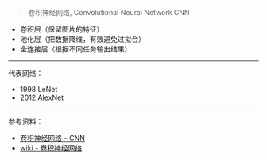 

>卷积神经网络, Convolutional Neural Network CNN

- 卷积层（保留图片的特征）
- 池化层（把数据降维，有效避免过拟合）
- 全连接层（根据不同任务输出结果）

---------

代表网络：
- 1998 LeNet
- 2012 AlexNet









--------



参考资料：
- [卷积神经网络 – CNN](https://easyai.tech/ai-definition/cnn/)
- [wiki - 卷积神经网络](https://zh.wikipedia.org/zh-hans/%E5%8D%B7%E7%A7%AF%E7%A5%9E%E7%BB%8F%E7%BD%91%E7%BB%9C)